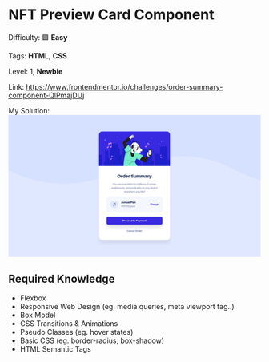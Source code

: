 # NFT Preview Card Component

Difficulty: 🟩 **Easy**

Tags: **HTML**, **CSS**

Level: 1, **Newbie**

Link: https://www.frontendmentor.io/challenges/order-summary-component-QlPmajDUj

My Solution:
![My Solution](preview.png)

## Required Knowledge
- Flexbox
- Responsive Web Design (eg. media queries, meta viewport tag..)
- Box Model
- CSS Transitions & Animations
- Pseudo Classes (eg. hover states)
- Basic CSS (eg. border-radius, box-shadow)
- HTML Semantic Tags
